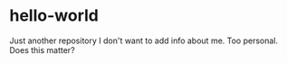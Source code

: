# hello-world
Just another repository
I don't want to add info about me. Too personal.
Does this matter?

